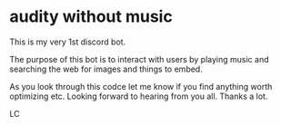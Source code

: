 # audity without music

This is my very 1st discord bot. 

The purpose of this bot is to interact with users by playing music and searching the web for images and things to embed. 

As you look through this codce let me know if you find anything worth optimizing etc. Looking forward to hearing from you all. Thanks a lot. 


LC 
